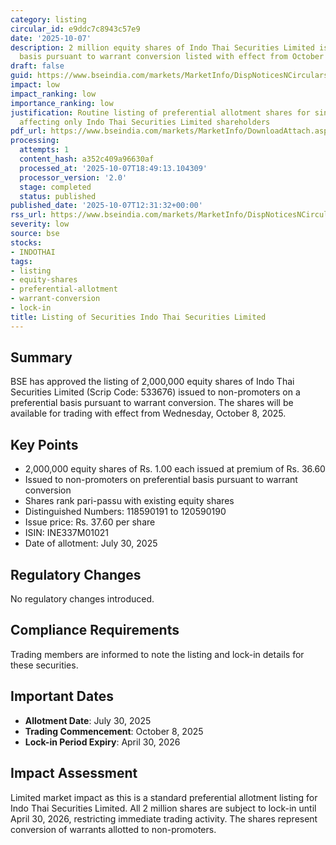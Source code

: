 ```yaml
---
category: listing
circular_id: e9ddc7c8943c57e9
date: '2025-10-07'
description: 2 million equity shares of Indo Thai Securities Limited issued on preferential
  basis pursuant to warrant conversion listed with effect from October 8, 2025.
draft: false
guid: https://www.bseindia.com/markets/MarketInfo/DispNoticesNCirculars.aspx?Noticeid={1E0F52F5-D553-4DCE-86D9-F82CD70A5A21}&noticeno=20251007-33&dt=10/07/2025&icount=33&totcount=79&flag=0
impact: low
impact_ranking: low
importance_ranking: low
justification: Routine listing of preferential allotment shares for single company
  affecting only Indo Thai Securities Limited shareholders
pdf_url: https://www.bseindia.com/markets/MarketInfo/DownloadAttach.aspx?id=20251007-33&attachedId=
processing:
  attempts: 1
  content_hash: a352c409a96630af
  processed_at: '2025-10-07T18:49:13.104309'
  processor_version: '2.0'
  stage: completed
  status: published
published_date: '2025-10-07T12:31:32+00:00'
rss_url: https://www.bseindia.com/markets/MarketInfo/DispNoticesNCirculars.aspx?Noticeid={1E0F52F5-D553-4DCE-86D9-F82CD70A5A21}&noticeno=20251007-33&dt=10/07/2025&icount=33&totcount=79&flag=0
severity: low
source: bse
stocks:
- INDOTHAI
tags:
- listing
- equity-shares
- preferential-allotment
- warrant-conversion
- lock-in
title: Listing of Securities Indo Thai Securities Limited
---
```


## Summary

BSE has approved the listing of 2,000,000 equity shares of Indo Thai Securities Limited (Scrip Code: 533676) issued to non-promoters on a preferential basis pursuant to warrant conversion. The shares will be available for trading with effect from Wednesday, October 8, 2025.

## Key Points

- 2,000,000 equity shares of Rs. 1.00 each issued at premium of Rs. 36.60
- Issued to non-promoters on preferential basis pursuant to warrant conversion
- Shares rank pari-passu with existing equity shares
- Distinguished Numbers: 118590191 to 120590190
- Issue price: Rs. 37.60 per share
- ISIN: INE337M01021
- Date of allotment: July 30, 2025

## Regulatory Changes

No regulatory changes introduced.

## Compliance Requirements

Trading members are informed to note the listing and lock-in details for these securities.

## Important Dates

- **Allotment Date**: July 30, 2025
- **Trading Commencement**: October 8, 2025
- **Lock-in Period Expiry**: April 30, 2026

## Impact Assessment

Limited market impact as this is a standard preferential allotment listing for Indo Thai Securities Limited. All 2 million shares are subject to lock-in until April 30, 2026, restricting immediate trading activity. The shares represent conversion of warrants allotted to non-promoters.